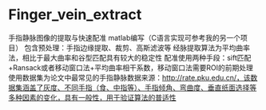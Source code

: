 # Finger_vein_extract
手指静脉图像的提取与快速配准
matlab编写（C语言实现可参考我的另一个项目）
包含预处理：手指边缘提取、裁剪、高斯滤波等
经脉提取算法为平均曲率法，相比于最大曲率和谷型匹配具有较大的稳定性
配准使用两种手段：sift匹配+Ransack或者移动窗口法+平均曲率相干系数，移动窗口法需要ROI的前期处理
使用数据集为论文中最常见的手指静脉数据来源：http://rate.pku.edu.cn/，该数据集涵盖了灰度、不同手指（食、中指等）、手指倾角、弯曲度、垂直纸面选择等多种因素的变化，具有一般性，用于验证算法的普适性
